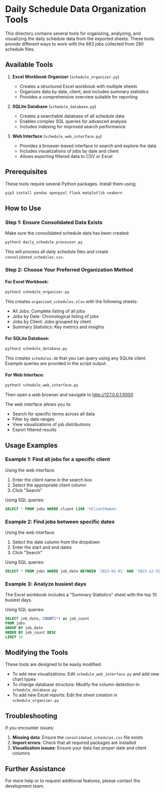 # Daily Schedule Data Organization Tools

This directory contains several tools for organizing, analyzing, and visualizing the daily schedule data from the exported sheets. These tools provide different ways to work with the 663 jobs collected from 290 schedule files.

## Available Tools

1. **Excel Workbook Organizer** (`schedule_organizer.py`)
   - Creates a structured Excel workbook with multiple sheets
   - Organizes data by date, client, and includes summary statistics
   - Provides a comprehensive overview suitable for reporting

2. **SQLite Database** (`schedule_database.py`) 
   - Creates a searchable database of all schedule data
   - Enables complex SQL queries for advanced analysis
   - Includes indexing for improved search performance

3. **Web Interface** (`schedule_web_interface.py`)
   - Provides a browser-based interface to search and explore the data
   - Includes visualizations of jobs by date and client
   - Allows exporting filtered data to CSV or Excel

## Prerequisites

These tools require several Python packages. Install them using:

```bash
pip3 install pandas openpyxl flask matplotlib seaborn
```

## How to Use

### Step 1: Ensure Consolidated Data Exists

Make sure the consolidated schedule data has been created:

```bash
python3 daily_schedule_processor.py
```

This will process all daily schedule files and create `consolidated_schedules.csv`.

### Step 2: Choose Your Preferred Organization Method

#### For Excel Workbook:

```bash
python3 schedule_organizer.py
```

This creates `organized_schedules.xlsx` with the following sheets:
- All Jobs: Complete listing of all jobs
- Jobs by Date: Chronological listing of jobs
- Jobs by Client: Jobs grouped by client
- Summary Statistics: Key metrics and insights

#### For SQLite Database:

```bash
python3 schedule_database.py
```

This creates `schedules.db` that you can query using any SQLite client. Example queries are provided in the script output.

#### For Web Interface:

```bash
python3 schedule_web_interface.py
```

Then open a web browser and navigate to http://127.0.0.1:5000

The web interface allows you to:
- Search for specific terms across all data
- Filter by date ranges
- View visualizations of job distributions
- Export filtered results

## Usage Examples

### Example 1: Find all jobs for a specific client

Using the web interface:
1. Enter the client name in the search box
2. Select the appropriate client column
3. Click "Search"

Using SQL queries:
```sql
SELECT * FROM jobs WHERE client LIKE '%ClientName%'
```

### Example 2: Find jobs between specific dates

Using the web interface:
1. Select the date column from the dropdown
2. Enter the start and end dates
3. Click "Search"

Using SQL queries:
```sql
SELECT * FROM jobs WHERE job_date BETWEEN '2023-01-01' AND '2023-12-31'
```

### Example 3: Analyze busiest days

The Excel workbook includes a "Summary Statistics" sheet with the top 10 busiest days.

Using SQL queries:
```sql
SELECT job_date, COUNT(*) as job_count 
FROM jobs 
GROUP BY job_date 
ORDER BY job_count DESC 
LIMIT 10
```

## Modifying the Tools

These tools are designed to be easily modified:

- To add new visualizations: Edit `schedule_web_interface.py` and add new chart types
- To change database structure: Modify the column detection in `schedule_database.py`
- To add new Excel reports: Edit the sheet creation in `schedule_organizer.py`

## Troubleshooting

If you encounter issues:

1. **Missing data**: Ensure the `consolidated_schedules.csv` file exists
2. **Import errors**: Check that all required packages are installed
3. **Visualization issues**: Ensure your data has proper date and client columns

## Further Assistance

For more help or to request additional features, please contact the development team. 